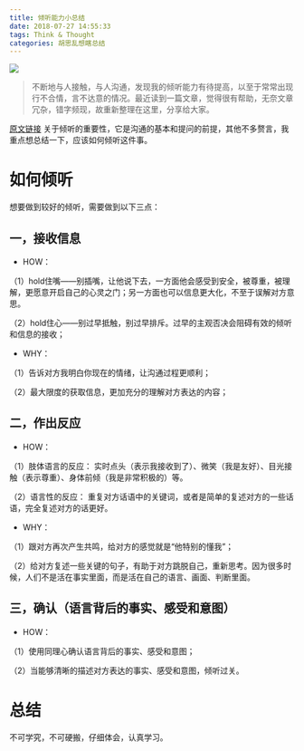 ```yaml
---
title: 倾听能力小总结
date: 2018-07-27 14:55:33
tags: Think & Thought
categories: 胡思乱想瞎总结
---
```


![](http://upload-images.jianshu.io/upload_images/3706166-38e075bd2dbfbfa8.jpg?imageMogr2/auto-orient/strip%7CimageView2/2/w/1240)

> 不断地与人接触，与人沟通，发现我的倾听能力有待提高，以至于常常出现行不合情，言不达意的情况。最近读到一篇文章，觉得很有帮助，无奈文章冗杂，错字频现，故重新整理在这里，分享给大家。

[原文链接](http://www.jianshu.com/p/dc3180ec28a0)
关于倾听的重要性，它是沟通的基本和提问的前提，其他不多赘言，我重点想总结一下，应该如何倾听这件事。
<!-- more -->

# 如何倾听

想要做到较好的倾听，需要做到以下三点：

## 一，接收信息

- HOW：

（1）hold住嘴——别插嘴，让他说下去，一方面他会感受到安全，被尊重，被理解，更愿意开启自己的心灵之门；另一方面也可以信息更大化，不至于误解对方意思。

（2）hold住心——别过早抵触，别过早排斥。过早的主观否决会阻碍有效的倾听和信息的接收；

- WHY：

（1）告诉对方我明白你现在的情绪，让沟通过程更顺利；

（2）最大限度的获取信息，更加充分的理解对方表达的内容；


## 二，作出反应
- HOW：


（1）肢体语言的反应：
实时点头（表示我接收到了）、微笑（我是友好）、目光接触（表示尊重）、身体前倾（我是非常积极的）等。

（2）语言性的反应：
重复对方话语中的关键词，或者是简单的复述对方的一些话语，完全复述对方的话更好。

- WHY：

（1）跟对方再次产生共鸣，给对方的感觉就是“他特别的懂我”；

（2）给对方复述一些关键的句子，有助于对方跳脱自己，重新思考。因为很多时候，人们不是活在事实里面，而是活在自己的语言、画面、判断里面。



## 三，确认（语言背后的事实、感受和意图）

- HOW：

（1）使用同理心确认语言背后的事实、感受和意图；

（2）当能够清晰的描述对方表达的事实、感受和意图，倾听过关。

# 总结

不可学究，不可硬搬，仔细体会，认真学习。





